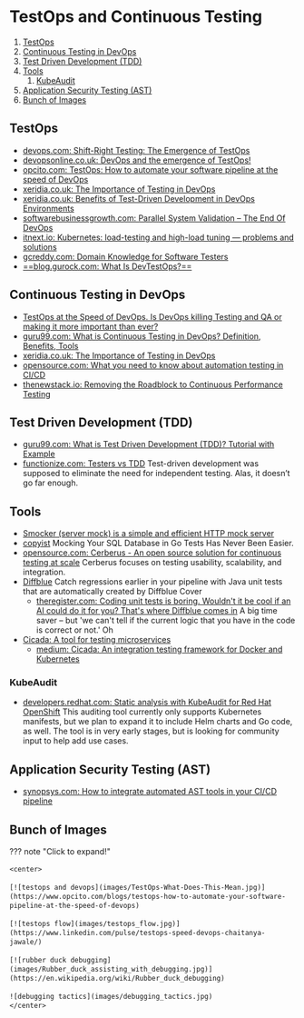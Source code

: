 # TestOps and Continuous Testing

1. [TestOps](#testops)
2. [Continuous Testing in DevOps](#continuous-testing-in-devops)
3. [Test Driven Development (TDD)](#test-driven-development-tdd)
4. [Tools](#tools)
    1. [KubeAudit](#kubeaudit)
5. [Application Security Testing (AST)](#application-security-testing-ast)
6. [Bunch of Images](#bunch-of-images)

## TestOps

- [devops.com: Shift-Right Testing: The Emergence of TestOps](https://devops.com/shift-right-testing-the-emergence-of-testops/)
- [devopsonline.co.uk: DevOps and the emergence of TestOps!](https://www.devopsonline.co.uk/devops-and-the-emergence-of-testops/)
- [opcito.com: TestOps: How to automate your software pipeline at the speed of DevOps](https://www.opcito.com/blogs/testops-how-to-automate-your-software-pipeline-at-the-speed-of-devops)
- [xeridia.co.uk: The Importance of Testing in DevOps](https://www.xeridia.co.uk/blog/importance-testing-devops)
- [xeridia.co.uk: Benefits of Test-Driven Development in DevOps Environments](https://www.xeridia.co.uk/blog/benefits-test-driven-development-devops-environments)
- [softwarebusinessgrowth.com: Parallel System Validation – The End Of DevOps](https://www.softwarebusinessgrowth.com/doc/parallel-system-validation-the-end-of-devops-0001)
- [itnext.io: Kubernetes: load-testing and high-load tuning — problems and solutions](https://itnext.io/kubernetes-load-testing-and-high-load-tuning-problems-and-solutions-244d869a9791)
- [gcreddy.com: Domain Knowledge for Software Testers](https://www.gcreddy.com/2016/06/domain-knowledge-for-testers.html)
- [==blog.gurock.com: What Is DevTestOps?==](https://blog.gurock.com/what-is-devtestops/)

## Continuous Testing in DevOps

- [TestOps at the Speed of DevOps. Is DevOps killing Testing and QA or making it more important than ever?](https://www.linkedin.com/pulse/testops-speed-devops-chaitanya-jawale/)
- [guru99.com: What is Continuous Testing in DevOps? Definition, Benefits, Tools](https://www.guru99.com/continuous-testing.html)
- [xeridia.co.uk: The Importance of Testing in DevOps](https://www.xeridia.co.uk/blog/importance-testing-devops)
- [opensource.com: What you need to know about automation testing in CI/CD](https://opensource.com/article/20/7/automation-testing-cicd)
- [thenewstack.io: Removing the Roadblock to Continuous Performance Testing](https://thenewstack.io/removing-the-roadblock-to-continuous-performance-testing/)
## Test Driven Development (TDD)

- [guru99.com: What is Test Driven Development (TDD)? Tutorial with Example](https://www.guru99.com/test-driven-development.html)
- [functionize.com: Testers vs TDD](https://www.functionize.com/blog/testers-vs-tdd/) Test-driven development was supposed to eliminate the need for independent testing. Alas, it doesn’t go far enough.

## Tools

- [Smocker (server mock) is a simple and efficient HTTP mock server](https://github.com/Thiht/smocker)
- [copyist](https://github.com/cockroachdb/copyist) Mocking Your SQL Database in Go Tests Has Never Been Easier.
- [opensource.com: Cerberus - An open source solution for continuous testing at scale](https://opensource.com/article/20/8/cerberus-test-automation) Cerberus focuses on testing usability, scalability, and integration.
- [Diffblue](https://www.diffblue.com/) Catch regressions earlier in your pipeline with Java unit tests that are automatically created by Diffblue Cover
    - [theregister.com: Coding unit tests is boring. Wouldn't it be cool if an AI could do it for you? That's where Diffblue comes in](https://www.theregister.com/2020/09/21/diffblue_let_ai_code_unit_tests) A big time saver – but 'we can't tell if the current logic that you have in the code is correct or not.' Oh
- [Cicada: A tool for testing microservices](https://cicadatesting.github.io/cicada-2/)
    - [medium: Cicada: An integration testing framework for Docker and Kubernetes](https://medium.com/@jeremyaherzog/cicada-an-integration-testing-framework-for-docker-and-kubernetes-7eee5624cc55)

### KubeAudit 

- [developers.redhat.com: Static analysis with KubeAudit for Red Hat OpenShift](https://developers.redhat.com/blog/2020/10/09/static-analysis-with-kubeaudit-for-red-hat-openshift/) This auditing tool currently only supports Kubernetes manifests, but we plan to expand it to include Helm charts and Go code, as well. The tool is in very early stages, but is looking for community input to help add use cases.

## Application Security Testing (AST)

- [synopsys.com: How to integrate automated AST tools in your CI/CD pipeline](https://www.synopsys.com/blogs/software-security/integrating-automated-ast-tools)

## Bunch of Images

??? note "Click to expand!"

    <center>

    [![testops and devops](images/TestOps-What-Does-This-Mean.jpg)](https://www.opcito.com/blogs/testops-how-to-automate-your-software-pipeline-at-the-speed-of-devops)

    [![testops flow](images/testops_flow.jpg)](https://www.linkedin.com/pulse/testops-speed-devops-chaitanya-jawale/)

    [![rubber duck debugging](images/Rubber_duck_assisting_with_debugging.jpg)](https://en.wikipedia.org/wiki/Rubber_duck_debugging)

    ![debugging tactics](images/debugging_tactics.jpg)
    </center>